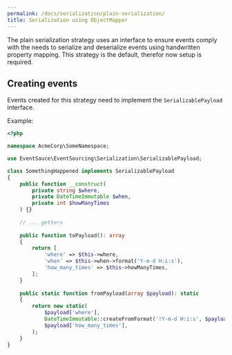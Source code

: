 ```yaml
---
permalink: /docs/serialization/plain-serialization/
title: Serialization using ObjectMapper
---
```


The plain serialization strategy uses an interface to ensure events comply with the needs to serialize and
deserialize events using handwritten property mapping. This strategy is the default, therefor now setup is required.

## Creating events

Events created for this strategy need to implement the `SerializablePayload` interface.

Example:

```php
<?php

namespace AcmeCorp\SomeNamespace;

use EventSauce\EventSourcing\Serialization\SerializablePayload;

class SomethingHappened implements SerializablePayload
{
    public function __construct(
        private string $where,
        private DateTimeImmutable $when,
        private int $howManyTimes
    ) {}
    
    // ... getters
    
    public function toPayload(): array
    {
        return [
            'where' => $this->where,
            'when' => $this->when->format('Y-m-d H:i:s'),
            'how_many_times' => $this->howManyTimes,
        ];
    }
    
    public static function fromPayload(array $payload): static
    {
        return new static(
            $payload['where'],
            DateTimeImmutable::createFromFormat('!Y-m-d H:i:s', $payload['when']),
            $payload['how_many_times'],
        );
    }
}
```
